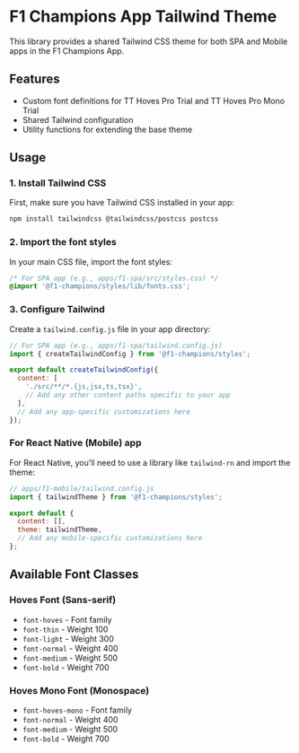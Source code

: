 # F1 Champions App Tailwind Theme

This library provides a shared Tailwind CSS theme for both SPA and Mobile apps in the F1 Champions App.

## Features

- Custom font definitions for TT Hoves Pro Trial and TT Hoves Pro Mono Trial
- Shared Tailwind configuration
- Utility functions for extending the base theme

## Usage

### 1. Install Tailwind CSS

First, make sure you have Tailwind CSS installed in your app:

```bash
npm install tailwindcss @tailwindcss/postcss postcss
```

### 2. Import the font styles

In your main CSS file, import the font styles:

```css
/* For SPA app (e.g., apps/f1-spa/src/styles.css) */
@import '@f1-champions/styles/lib/fonts.css';
```

### 3. Configure Tailwind

Create a `tailwind.config.js` file in your app directory:

```javascript
// For SPA app (e.g., apps/f1-spa/tailwind.config.js)
import { createTailwindConfig } from '@f1-champions/styles';

export default createTailwindConfig({
  content: [
    './src/**/*.{js,jsx,ts,tsx}',
    // Add any other content paths specific to your app
  ],
  // Add any app-specific customizations here
});
```

### For React Native (Mobile) app

For React Native, you'll need to use a library like `tailwind-rn` and import the theme:

```javascript
// apps/f1-mobile/tailwind.config.js
import { tailwindTheme } from '@f1-champions/styles';

export default {
  content: [],
  theme: tailwindTheme,
  // Add any mobile-specific customizations here
};
```

## Available Font Classes

### Hoves Font (Sans-serif)

- `font-hoves` - Font family
- `font-thin` - Weight 100
- `font-light` - Weight 300
- `font-normal` - Weight 400
- `font-medium` - Weight 500
- `font-bold` - Weight 700

### Hoves Mono Font (Monospace)

- `font-hoves-mono` - Font family
- `font-normal` - Weight 400
- `font-medium` - Weight 500
- `font-bold` - Weight 700 
